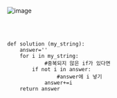 ![image](https://github.com/user-attachments/assets/d87049e1-cb5c-45e7-a617-336c7d041080)

<br>

</br>

```
def solution (my_string):
    answer=''
    for i in my_string:
		    #중복되지 않은 if가 있다면
        if not i in answer:
		        #answer에 i 넣기
            answer+=i
    return answer
```

